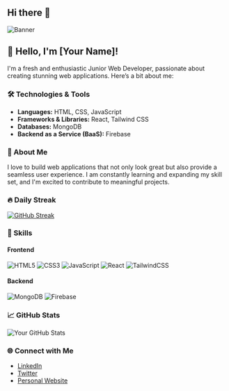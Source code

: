## Hi there 👋
<!-- Banner Image -->
![Banner](https://your-banner-image-url.com)

## 👋 Hello, I'm [Your Name]!

I'm a fresh and enthusiastic Junior Web Developer, passionate about creating stunning web applications. Here’s a bit about me:

### 🛠️ Technologies & Tools

- **Languages:** HTML, CSS, JavaScript
- **Frameworks & Libraries:** React, Tailwind CSS
- **Databases:** MongoDB
- **Backend as a Service (BaaS):** Firebase

### 🚀 About Me
I love to build web applications that not only look great but also provide a seamless user experience. I am constantly learning and expanding my skill set, and I'm excited to contribute to meaningful projects.

### 🔥 Daily Streak
[![GitHub Streak](https://streak-stats.demolab.com?user=your-username&theme=highcontrast&hide_border=true)](https://git.io/streak-stats)

### 🧰 Skills

#### Frontend
![HTML5](https://img.shields.io/badge/html5-%23E34F26.svg?&style=for-the-badge&logo=html5&logoColor=white)
![CSS3](https://img.shields.io/badge/css3-%231572B6.svg?&style=for-the-badge&logo=css3&logoColor=white)
![JavaScript](https://img.shields.io/badge/javascript-%23323330.svg?&style=for-the-badge&logo=javascript&logoColor=%23F7DF1E)
![React](https://img.shields.io/badge/react-%2320232a.svg?&style=for-the-badge&logo=react&logoColor=%2361DAFB)
![TailwindCSS](https://img.shields.io/badge/tailwindcss-%2338B2AC.svg?&style=for-the-badge&logo=tailwind-css&logoColor=white)

#### Backend
![MongoDB](https://img.shields.io/badge/mongodb-%2347A248.svg?&style=for-the-badge&logo=mongodb&logoColor=white)
![Firebase](https://img.shields.io/badge/firebase-%23039BE5.svg?&style=for-the-badge&logo=firebase)

### 📈 GitHub Stats
![Your GitHub Stats](https://github-readme-stats.vercel.app/api?username=your-username&show_icons=true&theme=radical)

### 🌐 Connect with Me
- [LinkedIn](https://linkedin.com/in/your-profile)
- [Twitter](https://twitter.com/your-profile)
- [Personal Website](https://yourwebsite.com)

<!--
**your-username/your-username** is a ✨ _special_ ✨ repository because its `README.md` (this file) appears on your GitHub profile.
-->


<!--
**abir13719/abir13719** is a ✨ _special_ ✨ repository because its `README.md` (this file) appears on your GitHub profile.

Here are some ideas to get you started:

- 🔭 I’m currently working on ...
- 🌱 I’m currently learning ...
- 👯 I’m looking to collaborate on ...
- 🤔 I’m looking for help with ...
- 💬 Ask me about ...
- 📫 How to reach me: ...
- 😄 Pronouns: ...
- ⚡ Fun fact: ...
-->
